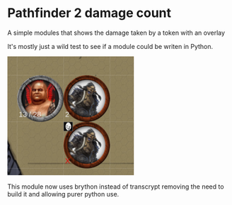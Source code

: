 # Pathfinder 2 damage count

A simple modules that shows the damage taken by a token with an overlay

It's mostly just a wild test to see if a module could be writen in Python.

![Screenshot](doc_resources/ScreenShot.png)

This module now uses brython instead of transcrypt removing the need to build it and allowing purer python use.

